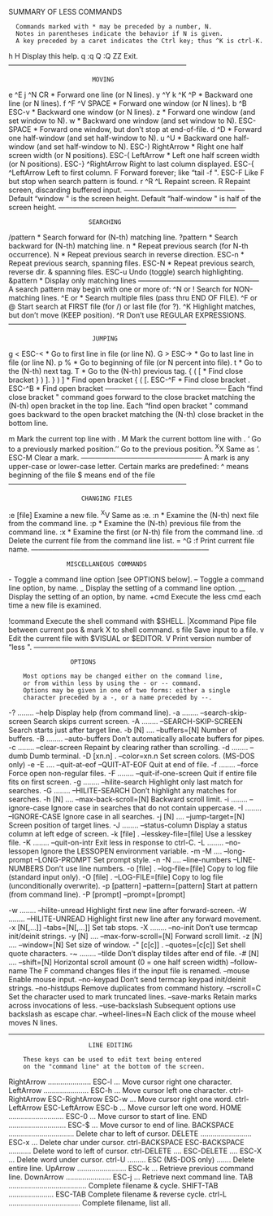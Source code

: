SUMMARY OF LESS COMMANDS

      Commands marked with * may be preceded by a number, N.
      Notes in parentheses indicate the behavior if N is given.
      A key preceded by a caret indicates the Ctrl key; thus ^K is ctrl-K.

h H Display this help. q :q Q :Q ZZ Exit. —————————————————————————

                           MOVING

e ^E j ^N CR \* Forward one line (or N lines). y ^Y k ^K ^P \* Backward one line (or N lines). f ^F ^V SPACE \* Forward one window (or N lines). b ^B ESC-v \* Backward one window (or N lines). z \* Forward one window (and set window to N). w \* Backward one window (and set window to N). ESC-SPACE \* Forward one window, but don’t stop at end-of-file. d ^D \* Forward one half-window (and set half-window to N). u ^U \* Backward one half-window (and set half-window to N). ESC-) RightArrow \* Right one half screen width (or N positions). ESC-( LeftArrow \* Left one half screen width (or N positions). ESC-} ^RightArrow Right to last column displayed. ESC-{ ^LeftArrow Left to first column. F Forward forever; like “tail -f ". ESC-F Like F but stop when search pattern is found. r ^R ^L Repaint screen. R Repaint screen, discarding buffered input. ————————————————— Default “window " is the screen height. Default “half-window " is half of the screen height. —————————————————————————

                          SEARCHING

/pattern \* Search forward for (N-th) matching line. ?pattern \* Search backward for (N-th) matching line. n \* Repeat previous search (for N-th occurrence). N \* Repeat previous search in reverse direction. ESC-n \* Repeat previous search, spanning files. ESC-N \* Repeat previous search, reverse dir. & spanning files. ESC-u Undo (toggle) search highlighting. &pattern \* Display only matching lines ————————————————— A search pattern may begin with one or more of: ^N or ! Search for NON-matching lines. ^E or \* Search multiple files (pass thru END OF FILE). ^F or @ Start search at FIRST file (for /) or last file (for ?). ^K Highlight matches, but don’t move (KEEP position). ^R Don’t use REGULAR EXPRESSIONS. —————————————————————————

                           JUMPING

g &lt; ESC-&lt; \* Go to first line in file (or line N). G &gt; ESC-&gt; \* Go to last line in file (or line N). p % \* Go to beginning of file (or N percent into file). t \* Go to the (N-th) next tag. T \* Go to the (N-th) previous tag. { ( \[ \* Find close bracket } ) \]. } ) \] \* Find open bracket { ( \[. ESC-^F \* Find close bracket . ESC-^B \* Find open bracket ————————————————— Each “find close bracket " command goes forward to the close bracket matching the (N-th) open bracket in the top line. Each “find open bracket " command goes backward to the open bracket matching the (N-th) close bracket in the bottom line.

m Mark the current top line with . M Mark the current bottom line with . ‘ Go to a previously marked position.’’ Go to the previous position. <sup>X</sup>X Same as ’. ESC-M Clear a mark. ————————————————— A mark is any upper-case or lower-case letter. Certain marks are predefined: ^ means beginning of the file $ means end of the file —————————————————————————

                        CHANGING FILES

:e \[file\] Examine a new file. <sup>X</sup>V Same as :e. :n \* Examine the (N-th) next file from the command line. :p \* Examine the (N-th) previous file from the command line. :x \* Examine the first (or N-th) file from the command line. :d Delete the current file from the command line list. = ^G :f Print current file name. —————————————————————————

                    MISCELLANEOUS COMMANDS

\- Toggle a command line option \[see OPTIONS below\]. – Toggle a command line option, by name. \_ Display the setting of a command line option. \_\_ Display the setting of an option, by name. +cmd Execute the less cmd each time a new file is examined.

!command Execute the shell command with $SHELL. |Xcommand Pipe file between current pos & mark X to shell command. s file Save input to a file. v Edit the current file with $VISUAL or $EDITOR. V Print version number of “less ". —————————————————————————

                     OPTIONS

        Most options may be changed either on the command line,
        or from within less by using the - or -- command.
        Options may be given in one of two forms: either a single
        character preceded by a -, or a name preceded by --.

-? …….. –help Display help (from command line). -a …….. –search-skip-screen Search skips current screen. -A …….. –SEARCH-SKIP-SCREEN Search starts just after target line. -b \[N\] …. –buffers=\[N\] Number of buffers. -B …….. –auto-buffers Don’t automatically allocate buffers for pipes. -c …….. –clear-screen Repaint by clearing rather than scrolling. -d …….. –dumb Dumb terminal. -D \[xn.n\] . –color=xn.n Set screen colors. (MS-DOS only) -e -E …. –quit-at-eof –QUIT-AT-EOF Quit at end of file. -f …….. –force Force open non-regular files. -F …….. –quit-if-one-screen Quit if entire file fits on first screen. -g …….. –hilite-search Highlight only last match for searches. -G …….. –HILITE-SEARCH Don’t highlight any matches for searches. -h \[N\] …. –max-back-scroll=\[N\] Backward scroll limit. -i …….. –ignore-case Ignore case in searches that do not contain uppercase. -I …….. –IGNORE-CASE Ignore case in all searches. -j \[N\] …. –jump-target=\[N\] Screen position of target lines. -J …….. –status-column Display a status column at left edge of screen. -k \[file\] . –lesskey-file=\[file\] Use a lesskey file. -K …….. –quit-on-intr Exit less in response to ctrl-C. -L …….. –no-lessopen Ignore the LESSOPEN environment variable. -m -M …. –long-prompt –LONG-PROMPT Set prompt style. -n -N …. –line-numbers –LINE-NUMBERS Don’t use line numbers. -o \[file\] . –log-file=\[file\] Copy to log file (standard input only). -O \[file\] . –LOG-FILE=\[file\] Copy to log file (unconditionally overwrite). -p \[pattern\] –pattern=\[pattern\] Start at pattern (from command line). -P \[prompt\] –prompt=\[prompt\]

-w …….. –hilite-unread Highlight first new line after forward-screen. -W …….. –HILITE-UNREAD Highlight first new line after any forward movement. -x \[N\[,…\]\] –tabs=\[N\[,…\]\] Set tab stops. -X …….. –no-init Don’t use termcap init/deinit strings. -y \[N\] …. –max-forw-scroll=\[N\] Forward scroll limit. -z \[N\] …. –window=\[N\] Set size of window. -" \[c\[c\]\] . –quotes=\[c\[c\]\] Set shell quote characters. -~ …….. –tilde Don’t display tildes after end of file. -\# \[N\] …. –shift=\[N\] Horizontal scroll amount (0 = one half screen width) –follow-name The F command changes files if the input file is renamed. –mouse Enable mouse input. –no-keypad Don’t send termcap keypad init/deinit strings. –no-histdups Remove duplicates from command history. –rscroll=C Set the character used to mark truncated lines. –save-marks Retain marks across invocations of less. –use-backslash Subsequent options use backslash as escape char. –wheel-lines=N Each click of the mouse wheel moves N lines.

---

                          LINE EDITING

        These keys can be used to edit text being entered
        on the "command line" at the bottom of the screen.

RightArrow ………………… ESC-l … Move cursor right one character. LeftArrow …………………. ESC-h … Move cursor left one character. ctrl-RightArrow ESC-RightArrow ESC-w … Move cursor right one word. ctrl-LeftArrow ESC-LeftArrow ESC-b … Move cursor left one word. HOME ……………………… ESC-0 … Move cursor to start of line. END ………………………. ESC-$ … Move cursor to end of line. BACKSPACE ………………………….. Delete char to left of cursor. DELETE ……………………. ESC-x … Delete char under cursor. ctrl-BACKSPACE ESC-BACKSPACE ……….. Delete word to left of cursor. ctrl-DELETE …. ESC-DELETE …. ESC-X … Delete word under cursor. ctrl-U ……… ESC (MS-DOS only) ……. Delete entire line. UpArrow …………………… ESC-k … Retrieve previous command line. DownArrow …………………. ESC-j … Retrieve next command line. TAB ……………………………….. Complete filename & cycle. SHIFT-TAB …………………. ESC-TAB Complete filename & reverse cycle. ctrl-L …………………………….. Complete filename, list all.
